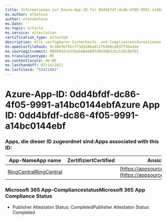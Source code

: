 ```yaml
---
title: Informationen zur Azure-App-ID für 0dd4bfdf-dc86-4f05-9991-a14bc0144ebf
ms.author: elmalova
author: elenamalova
ms.date: ''
ms.topic: article
ms.service: attestation
certification_type: attested
description: Alle verfügbaren Sicherheits- und Complianceinformationen für 0dd4bfdf-dc86-4f05-9991-a14bc0144ebf.
ms.openlocfilehash: dc38676755cff3d3286ad117b360cd837f3da3de
ms.sourcegitcommit: 0098942ce316ab984e09fd9d2063cbc516c8bfb5
ms.translationtype: MT
ms.contentlocale: de-DE
ms.lasthandoff: 07/14/2021
ms.locfileid: "53421982"
---
```

# <a name="azure-app-id-0dd4bfdf-dc86-4f05-9991-a14bc0144ebf"></a><span data-ttu-id="c1b49-103">Azure-App-ID: 0dd4bfdf-dc86-4f05-9991-a14bc0144ebf</span><span class="sxs-lookup"><span data-stu-id="c1b49-103">Azure App ID: 0dd4bfdf-dc86-4f05-9991-a14bc0144ebf</span></span>


### <a name="apps-associated-with-this-id"></a><span data-ttu-id="c1b49-104">Apps, die dieser ID zugeordnet sind:</span><span class="sxs-lookup"><span data-stu-id="c1b49-104">Apps associated with this ID:</span></span>
| <span data-ttu-id="c1b49-105">**App-Name**</span><span class="sxs-lookup"><span data-stu-id="c1b49-105">**App name**</span></span> | <span data-ttu-id="c1b49-106">**Zertifiziert**</span><span class="sxs-lookup"><span data-stu-id="c1b49-106">**Certified**</span></span> | <span data-ttu-id="c1b49-107">**Ansicht in AppSource**</span><span class="sxs-lookup"><span data-stu-id="c1b49-107">**View in AppSource**</span></span> |
|-|-|-|
| [<span data-ttu-id="c1b49-108">RingCentral</span><span class="sxs-lookup"><span data-stu-id="c1b49-108">RingCentral</span></span>](https://docs.microsoft.com/en-us/microsoft-365-app-certification/forward/WA200000135) |  | [https://appsource.microsoft.com/product/office/WA200000135](https://appsource.microsoft.com/product/office/WA200000135) |

### <a name="microsoft-365-app-compliance-status"></a><span data-ttu-id="c1b49-109">Microsoft 365 App-Compliancestatus</span><span class="sxs-lookup"><span data-stu-id="c1b49-109">Microsoft 365 App Compliance Status</span></span>
- <span data-ttu-id="c1b49-110">Publisher Attestaton Status: Completed</span><span class="sxs-lookup"><span data-stu-id="c1b49-110">Publisher Attestaton Status: Completed</span></span>

